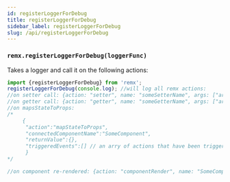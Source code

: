 ```yaml
---
id: registerLoggerForDebug
title: registerLoggerForDebug
sidebar_label: registerLoggerForDebug
slug: /api/registerLoggerForDebug
---
```


### `remx.registerLoggerForDebug(loggerFunc)`
Takes a logger and call it on the following actions:


```javascript
import {registerLoggerForDebug} from 'remx';
registerLoggerForDebug(console.log); //will log all remx actions:
//on setter call: {action: "setter", name: "someSetterName", args: ["arg1", "arg2"])}
//on getter call: {action: "getter", name: "someGetterName", args: ["arg1", "arg2"])}
//on mapsStateToProps: 
/*   
     {
      "action":"mapStateToProps",
      "connectedComponentName":"SomeComponent",
      "returnValue":{},
      "triggeredEvents":[] // an arry of actions that have been triggered during the run of mapStateToProps
      } 
*/   

//on component re-rendered: {action: "componentRender", name: "SomeComponent"}

```
